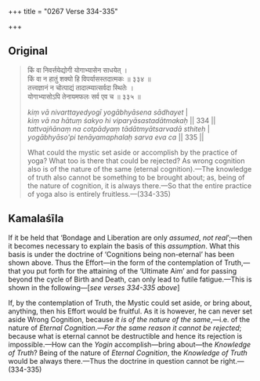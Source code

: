+++
title = "0267 Verse 334-335"

+++
## Original 
>
> किं वा निवर्त्तयेद्योगी योगाभ्यासेन साधयेत् ।  
> किं वा न हातुं शक्यो हि विपर्यासस्तदात्मकः ॥ ३३४ ॥  
> तत्त्वज्ञानं न चोत्पाद्यं तादात्म्यात्सर्वदा स्थितेः ।  
> योगाभ्यासोऽपि तेनायमफलः सर्व एव च ॥ ३३५ ॥ 
>
> *kiṃ vā nivarttayedyogī yogābhyāsena sādhayet* \|  
> *kiṃ vā na hātuṃ śakyo hi viparyāsastadātmakaḥ* \|\| 334 \|\|  
> *tattvajñānaṃ na cotpādyaṃ tādātmyātsarvadā sthiteḥ* \|  
> *yogābhyāso'pi tenāyamaphalaḥ sarva eva ca* \|\| 335 \|\| 
>
> What could the mystic set aside or accomplish by the practice of yoga? What too is there that could be rejected? As wrong cognition also is of the nature of the same (eternal cognition).—The knowledge of truth also cannot be something to be brought about; as, being of the nature of cognition, it is always there.—So that the entire practice of yoga also is entirely fruitless.—(334-335)



## Kamalaśīla

If it be held that ‘Bondage and Liberation are only *assumed*, *not real*’;—then it becomes necessary to explain the basis of this *assumption*. What this basis is under the doctrine of ‘Cognitions being non-eternal’ has been shown above. Thus the Effort—in the form of the contemplation of Truth,—that you put forth for the attaining of the ‘Ultimate Aim’ and for passing beyond the cycle of Birth and Death, can only lead to futile fatigue.—This is shown in the following—[*see verses 334-335 above*]

If, by the contemplation of Truth, the Mystic could set aside, or bring about, anything, then his Effort would be fruitful. As it is however, he can never set aside Wrong Cognition, because *it is of the nature of* *the* *same*,—i.e. of the nature of *Eternal Cognition*.—*For the same reason it cannot be rejected*; because what is eternal cannot be destructible and hence its rejection is impossible.—How can the *Yogin* accomplish—bring about—the *Knowledge of Truth*? Being of the nature of *Eternal Cognition*, the *Knowledge of Truth* would be always there.—Thus the doctrine in question cannot be right.—(334-335)


